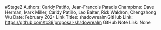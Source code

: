 #Stage2
Authors: Caridy Patiño, Jean-Francois Paradis
Champions: Dave Herman, Mark Miller, Caridy Patiño, Leo Balter, Rick Waldron, Chengzhong Wu
Date: February 2024
Link Titles: shadowrealm
GitHub Link: https://github.com/tc39/proposal-shadowrealm
GitHub Note Link: None

